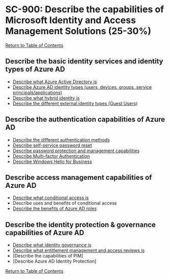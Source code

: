 # SC-900: Describe the capabilities of Microsoft Identity and Access Management Solutions (25-30%)

[Return to Table of Contents](../README.md)

## Describe the basic identity services and identity types of Azure AD
* [Describe what Azure Active Directory is](11-Describe%20what%20Azure%20Active%20Directory%20is.md)
* [Describe Azure AD identity types (users, devices, groups, service principals/applications)](12-Describe%20Azure%20AD%20identity%20types.md)
* [Describe what hybrid identity is](13-Describe%20what%20hybrid%20identity%20is.md)
* [Describe the different external identity types (Guest Users)](14-Describe%20the%20different%20external%20identity%20types.md)
## Describe the authentication capabilities of Azure AD
* [Describe the different authentication methods](21-Describe%20the%20different%20authentication%20methods.md)
* [Describe self-service password reset](22-Describe%20self-service%20password%20reset.md)
* [Describe password protection and management capabilities](23-Describe%20password%20protection%20and%20management%20capabilities.md)
* [Describe Multi-factor Authentication](24-Describe%20Multi-factor%20Authentication.md)
* [Describe Windows Hello for Business](25-Describe%20Windows%20Hello%20for%20Business.md)
## Describe access management capabilities of Azure AD
* [Describe what conditional access is](31-Describe%20what%20conditional%20access%20is.md)
* Describe uses and benefits of conditional access
* [Describe the benefits of Azure AD roles](33-Describe%20the%20benefits%20of%20Azure%20AD%20roles.md)
## Describe the identity protection & governance capabilities of Azure AD
* [Describe what identity governance is](41-Describe%20what%20identity%20governance%20is.md)
* [Describe what entitlement management and access reviews is](42-Describe%20what%20entitlement%20management%20and%20access%20reviews%20is.md)
* [Describe the capabilities of PIM]
* [Describe Azure AD Identity Protection]

[Return to Table of Contents](../README.md)
